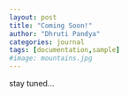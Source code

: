 ```yaml
---
layout: post
title: "Coming Soon!"
author: "Dhruti Pandya"
categories: journal
tags: [documentation,sample]
#image: mountains.jpg
---
```


stay tuned...
